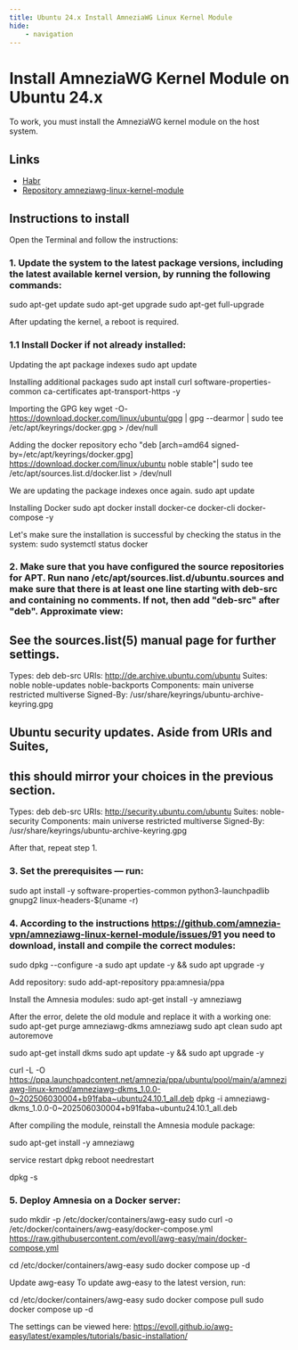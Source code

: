 ```yaml
---
title: Ubuntu 24.x Install AmneziaWG Linux Kernel Module
hide:
    - navigation
---
```


# Install AmneziaWG Kernel Module on Ubuntu 24.x

To work, you must install the AmneziaWG kernel module on the host system.

## Links

- [Habr](https://habr.com/ru/companies/amnezia/articles/807539/)
- [Repository amneziawg-linux-kernel-module](https://github.com/amnezia-vpn/amneziawg-linux-kernel-module)

## Instructions to install

Open the Terminal and follow the instructions:

### 1. Update the system to the latest package versions, including the latest available kernel version, by running the following commands:

sudo apt-get update
sudo apt-get upgrade
sudo apt-get full-upgrade

After updating the kernel, a reboot is required.

### 1.1 Install Docker if not already installed:

Updating the apt package indexes
sudo apt update

Installing additional packages
sudo apt install curl software-properties-common ca-certificates apt-transport-https -y

Importing the GPG key
wget -O- https://download.docker.com/linux/ubuntu/gpg | gpg --dearmor | sudo tee /etc/apt/keyrings/docker.gpg > /dev/null

Adding the docker repository
echo "deb [arch=amd64 signed-by=/etc/apt/keyrings/docker.gpg] https://download.docker.com/linux/ubuntu noble stable"| sudo tee /etc/apt/sources.list.d/docker.list > /dev/null

We are updating the package indexes once again.
sudo apt update

Installing Docker
sudo apt docker install docker-ce docker-cli docker-compose -y

Let's make sure the installation is successful by checking the status in the system:
sudo systemctl status docker

### 2. Make sure that you have configured the source repositories for APT. Run nano /etc/apt/sources.list.d/ubuntu.sources and make sure that there is at least one line starting with deb-src and containing no comments. If not, then add "deb-src" after "deb". Approximate view:

## See the sources.list(5) manual page for further settings.

Types: deb deb-src
URIs: http://de.archive.ubuntu.com/ubuntu
Suites: noble noble-updates noble-backports
Components: main universe restricted multiverse
Signed-By: /usr/share/keyrings/ubuntu-archive-keyring.gpg

## Ubuntu security updates. Aside from URIs and Suites,

## this should mirror your choices in the previous section.

Types: deb deb-src
URIs: http://security.ubuntu.com/ubuntu
Suites: noble-security
Components: main universe restricted multiverse
Signed-By: /usr/share/keyrings/ubuntu-archive-keyring.gpg

After that, repeat step 1.

### 3. Set the prerequisites — run:

sudo apt install -y software-properties-common python3-launchpadlib gnupg2 linux-headers-$(uname -r)

### 4. According to the instructions https://github.com/amnezia-vpn/amneziawg-linux-kernel-module/issues/91 you need to download, install and compile the correct modules:

sudo dpkg --configure -a
sudo apt update -y && sudo apt upgrade -y

Add repository:
sudo add-apt-repository ppa:amnesia/ppa

Install the Amnesia modules:
sudo apt-get install -y amneziawg

After the error, delete the old module and replace it with a working one:
sudo apt-get purge amneziawg-dkms amneziawg
sudo apt clean
sudo apt autoremove

sudo apt-get install dkms
sudo apt update -y && sudo apt upgrade -y

curl -L -O https://ppa.launchpadcontent.net/amnezia/ppa/ubuntu/pool/main/a/amneziawg-linux-kmod/amneziawg-dkms_1.0.0-0~202506030004+b91faba~ubuntu24.10.1_all.deb
dpkg -i amneziawg-dkms_1.0.0-0~202506030004+b91faba~ubuntu24.10.1_all.deb

After compiling the module, reinstall the Amnesia module package:

sudo apt-get install -y amneziawg

service restart dpkg
reboot
needrestart

dpkg -s

### 5. Deploy Amnesia on a Docker server:

sudo mkdir -p /etc/docker/containers/awg-easy
sudo curl -o /etc/docker/containers/awg-easy/docker-compose.yml https://raw.githubusercontent.com/evoll/awg-easy/main/docker-compose.yml

cd /etc/docker/containers/awg-easy
sudo docker compose up -d

Update awg-easy
To update awg-easy to the latest version, run:

cd /etc/docker/containers/awg-easy
sudo docker compose pull
sudo docker compose up -d

The settings can be viewed here: https://evoll.github.io/awg-easy/latest/examples/tutorials/basic-installation/
